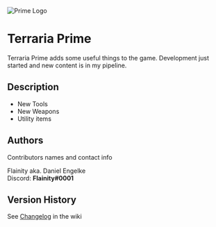 ![Prime Logo](https://i.imgur.com/AKPtrn4.png)
# Terraria Prime

Terraria Prime adds some useful things to the game. Development just started and new content is in my pipeline.

## Description

* New Tools
* New Weapons
* Utility items

## Authors

Contributors names and contact info

Flainity aka. Daniel Engelke  
Discord: **Flainity#0001**

## Version History

See [Changelog](https://github.com/Flainity/Prime/wiki/Changelog) in the wiki
